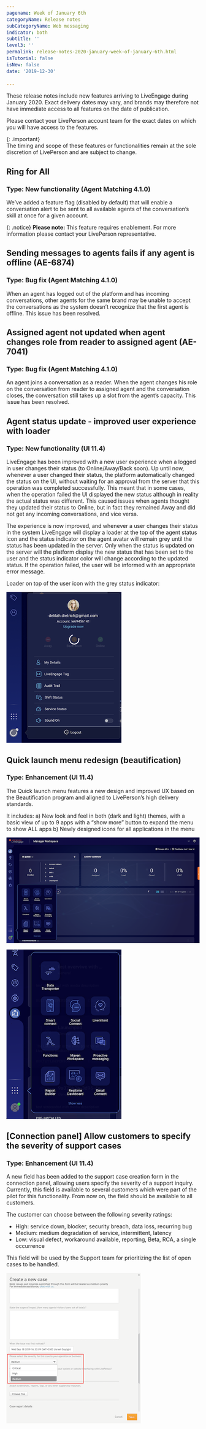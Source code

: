 ```yaml
---
pagename: Week of January 6th
categoryName: Release notes
subCategoryName: Web messaging
indicator: both
subtitle: ''
level3: ''
permalink: release-notes-2020-january-week-of-january-6th.html
isTutorial: false
isNew: false
date: '2019-12-30'

---
```


These release notes include new features arriving to LiveEngage during January 2020. Exact delivery dates may vary, and brands may therefore not have immediate access to all features on the date of publication.

Please contact your LivePerson account team for the exact dates on which you will have access to the features.

{: .important}  
The timing and scope of these features or functionalities remain at the sole discretion of LivePerson and are subject to change.

## Ring for All 
### Type: New functionality (Agent Matching 4.1.0)

We’ve added a feature flag (disabled by default) that will enable a conversation alert to be sent to all available agents of the conversation’s skill at once for a given account.

{: .notice} **Please note:** This feature requires enablement. For more information please contact your LivePerson representative. 

## Sending messages to agents fails if any agent is offline (AE-6874) 
### Type: Bug fix (Agent Matching 4.1.0)

When an agent has logged out of the platform and has incoming conversations, other agents for the same brand may be unable to accept the conversations as the system doesn’t recognize that the first agent is offline. This issue has been resolved. 

## Assigned agent not updated when agent changes role from reader to assigned agent (AE-7041)  
### Type: Bug fix (Agent Matching 4.1.0)

An agent joins a conversation as a reader. When the agent changes his role on the conversation from reader to assigned agent and the conversation closes, the conversation still takes up a slot from the agent’s capacity. This issue has been resolved. 

## Agent status update - improved user experience with loader 
### Type: New functionality (UI 11.4)

LiveEngage has been improved with a new user experience when a logged in user changes their status (to Online/Away/Back soon). Up until now, whenever a user changed their status, the platform automatically changed the status on the UI, without waiting for an approval from the server that this operation was completed successfully. This meant that in some cases, when the operation failed the UI displayed the new status although in reality the actual status was different. This caused issues when agents thought they updated their status to Online, but in fact they remained Away and did not get any incoming conversations, and vice versa.

The experience is now improved, and whenever a user changes their status in the system LiveEngage will display a loader at the top of the agent status icon and the status indicator on the agent avatar will remain grey until the status has been updated in the server. Only when the status is updated on the server will the platform display the new status that has been set to the user and the status indicator color will change according to the updated status. If the operation failed, the user will be informed with an appropriate error message.

Loader on top of the user icon with the grey status indicator:

![](img/week-of-january-6th-1.png)

## Quick launch menu redesign (beautification)
### Type: Enhancement (UI 11.4)

The Quick launch menu features a new design and improved UX based on the Beautification program and aligned to LivePerson’s high delivery standards.

It includes:
a) New look and feel in both (dark and light) themes, with a basic view of up to 9 apps with a “show more” button to expand the menu to show ALL apps
b) Newly designed icons for all applications in the menu

![](img/week-of-january-6th-2.png)

![](img/week-of-january-6th-3.png)

## [Connection panel] Allow customers to specify the severity of support cases
### Type: Enhancement (UI 11.4)

A new field has been added to the support case creation form in the connection panel, allowing users specify the severity of a support inquiry. Currently, this field is available to several customers which were part of the pilot for this functionality. From now on, the field should be available to all customers.

The customer can choose between the following severity ratings:
* High: service down, blocker, security breach, data loss, recurring bug
* Medium: medium degradation of service, intermittent, latency
* Low: visual defect, workaround available, reporting, Beta, RCA, a single occurrence

This field will be used by the Support team for prioritizing the list of open cases to be handled. 

![](img/week-of-january-6th-4.png)
